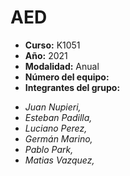 # AED

- __Curso:__ K1051
- __Año:__ 2021
- __Modalidad:__ Anual
- __Número del equipo:__ 
- __Integrantes del grupo:__
 + _Juan Nupieri,_
 + _Esteban Padilla,_
 + _Luciano Perez,_
 + _Germán Marino,_
 + _Pablo Park,_
 + _Matias Vazquez,_
